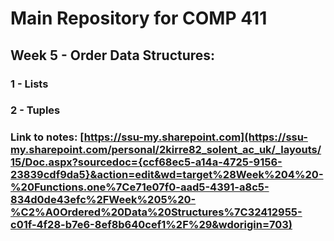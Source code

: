 # Main Repository for COMP 411 
## Week 5 - Order Data Structures:
### 1 - Lists
### 2 - Tuples

### Link to notes: [https://ssu-my.sharepoint.com](https://ssu-my.sharepoint.com/personal/2kirre82_solent_ac_uk/_layouts/15/Doc.aspx?sourcedoc={ccf68ec5-a14a-4725-9156-23839cdf9da5}&action=edit&wd=target%28Week%204%20-%20Functions.one%7Ce71e07f0-aad5-4391-a8c5-834d0de43efc%2FWeek%205%20-%C2%A0Ordered%20Data%20Structures%7C32412955-c01f-4f28-b7e6-8ef8b640cef1%2F%29&wdorigin=703)
